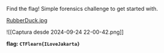 Find the flag! Simple forensics challenge to get started with.

[RubberDuck.jpg](https://ctflearn.com/challenge/download/933)

![[Captura desde 2024-09-24 22-00-42.png]]

**flag: `CTFlearn{ILoveJakarta}`**
